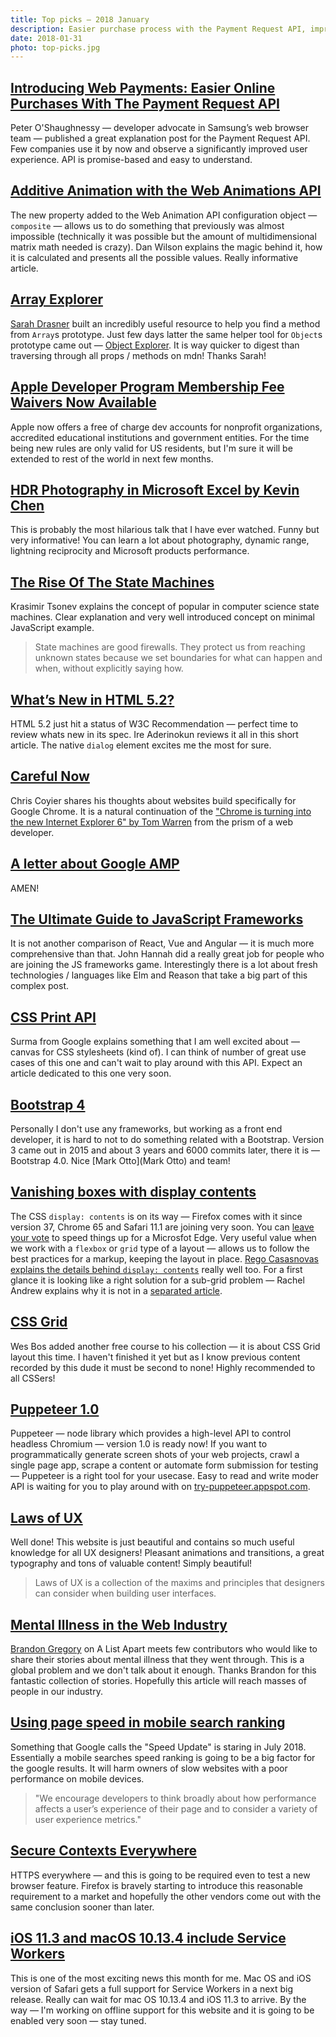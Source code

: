 ```yaml
---
title: Top picks — 2018 January
description: Easier purchase process with the Payment Request API, improvements to the Web Animations API, Array & Object explorer, changes in Apple Developer Program, HDR Photography in Microsoft Excel, rise of the state machines, HTML 5.2, AMP drama, JavaScript frameworks, CSS Print API, brand new Bootstrap 4, CSS Grid by Wes Bos, laws of good UX, mobile search ranking changes, HTTPS everywhere, Safari meets Service Workers and more!
date: 2018-01-31
photo: top-picks.jpg
---
```


## [Introducing Web Payments: Easier Online Purchases With The Payment Request API](https://www.smashingmagazine.com/2018/01/online-purchase-payment-request-api/)

Peter O'Shaughnessy — developer advocate in Samsung’s web browser team — published a great explanation post for the Payment Request API. Few companies use it by now and observe a significantly improved user experience. API is promise-based and easy to understand.


## [Additive Animation with the Web Animations API](https://css-tricks.com/additive-animation-web-animations-api/)

The new property added to the Web Animation API configuration object — `composite` — allows us to do something that previously was almost impossible (technically it was possible but the amount of multidimensional matrix math needed is crazy). Dan Wilson explains the magic behind it, how it is calculated and presents all the possible values. Really informative article.


## [Array Explorer](https://sdras.github.io/array-explorer/)

[Sarah Drasner](https://twitter.com/sarah_edo) built an incredibly useful resource to help you find a method from `Array`s prototype. Just few days latter the same helper tool for `Object`s prototype came out — [Object Explorer](https://sdras.github.io/object-explorer/). It is way quicker to digest than traversing through all props / methods on mdn! Thanks Sarah!


## [Apple Developer Program Membership Fee Waivers Now Available](https://developer.apple.com/news/?id=01032018a)

Apple now offers a free of charge dev accounts for nonprofit organizations, accredited educational institutions and government entities. For the time being new rules are only valid for US residents, but I'm sure it will be extended to rest of the world in next few months.


## [HDR Photography in Microsoft Excel by Kevin Chen](https://youtu.be/bkQJdaGGVM8)

This is probably the most hilarious talk that I have ever watched. Funny but very informative! You can learn a lot about photography, dynamic range, lightning reciprocity and Microsoft products performance.


## [The Rise Of The State Machines](https://www.smashingmagazine.com/2018/01/rise-state-machines/)

Krasimir Tsonev explains the concept of popular in computer science state machines. Clear explanation and very well introduced concept on minimal JavaScript example. 

> State machines are good firewalls. They protect us from reaching unknown states because we set boundaries for what can happen and when, without explicitly saying how.


## [What’s New in HTML 5.2?](https://bitsofco.de/whats-new-in-html-5-2/)

HTML 5.2 just hit a status of W3C Recommendation — perfect time to review whats new in its spec. Ire Aderinokun reviews it all in this short article. The native `dialog` element excites me the most for sure.


## [Careful Now](https://css-tricks.com/careful-now/)

Chris Coyier shares his thoughts about websites build specifically for Google Chrome. It is a natural continuation of the ["Chrome is turning into the new Internet Explorer 6" by Tom Warren](https://www.theverge.com/2018/1/4/16805216/google-chrome-only-sites-internet-explorer-6-web-standards) from the prism of a web developer.


## [A letter about Google AMP](http://ampletter.org/)

AMEN!


## [The Ultimate Guide to JavaScript Frameworks](https://javascriptreport.com/the-ultimate-guide-to-javascript-frameworks/)

It is not another comparison of React, Vue and Angular — it is much more comprehensive than that. John Hannah did a really great job for people who are joining the JS frameworks game. Interestingly there is a lot about fresh technologies / languages like Elm and Reason that take a big part of this complex post.


##  [CSS Print API](https://developers.google.com/web/updates/2018/01/paintapi)

Surma from Google explains something that I am well excited about — canvas for CSS stylesheets (kind of). I can think of number of great use cases of this one and can't wait to play around with this API. Expect an article dedicated to this one very soon.


## [Bootstrap 4](http://blog.getbootstrap.com/2018/01/18/bootstrap-4/)

Personally I don't use any frameworks, but working as a front end developer, it is hard to not to do something related with a Bootstrap. Version 3 came out in 2015 and about 3 years and 6000 commits later, there it is — Bootstrap 4.0. Nice [Mark Otto](Mark Otto) and team!


## [Vanishing boxes with display contents](https://rachelandrew.co.uk/archives/2016/01/29/vanishing-boxes-with-display-contents/)

The CSS `display: contents` is on its way — Firefox comes with it since version 37, Chrome 65 and Safari 11.1 are joining very soon. You can [leave your vote](https://wpdev.uservoice.com/forums/257854-microsoft-edge-developer/suggestions/10938981-implement-the-box-generation-keywords-from-css-dis) to speed things up for a Microsfot Edge. Very useful value when we work with a `flexbox` or `grid` type of a layout — allows us to follow the best practices for a markup, keeping the layout in place. [Rego Casasnovas explains the details behind `display: contents`](https://blogs.igalia.com/mrego/2018/01/11/display-contents-is-coming/) really well too. For a first glance it is looking like a right solution for a sub-grid problem — Rachel Andrew explains why it is not in a [separated article](https://rachelandrew.co.uk/archives/2017/07/20/why-display-contents-is-not-css-grid-layout-subgrid/).


## [CSS Grid](https://cssgrid.io/)

Wes Bos added another free course to his collection — it is about CSS Grid layout this time. I haven't finished it yet but as I know previous content recorded by this dude it must be second to none! Highly recommended to all CSSers!


## [Puppeteer 1.0](https://developers.google.com/web/tools/puppeteer/)

Puppeteer — node library which provides a high-level API to control headless Chromium — version 1.0 is ready now! If you want to programmatically generate screen shots of your web projects, crawl a single page app, scrape a content or automate form submission for testing — Puppeteer is a right tool for your usecase. Easy to read and write moder API is waiting for you to play around with on [try-puppeteer.appspot.com](https://try-puppeteer.appspot.com/).


## [Laws of UX](https://lawsofux.com/)

Well done! This website is just beautiful and contains so much useful knowledge for all UX designers! Pleasant animations and transitions, a great typography and tons of valuable content! Simply beautiful!

> Laws of UX is a collection of the maxims and principles that designers can consider when building user interfaces.


## [Mental Illness in the Web Industry](http://alistapart.com/article/mental-illness-in-the-web-industry)

[Brandon Gregory](https://twitter.com/authorbrandong) on A List Apart meets few contributors who would like to share their stories about mental illness that they went through. This is a global problem and we don't talk about it enough. Thanks Brandon for this fantastic collection of stories. Hopefully this article will reach masses of people in our industry.


## [Using page speed in mobile search ranking](https://webmasters.googleblog.com/2018/01/using-page-speed-in-mobile-search.html)

Something that Google calls the "Speed Update" is staring in July 2018. Essentially a mobile searches speed ranking is going to be a big factor for the google results. It will harm owners of slow websites with a poor performance on mobile devices. 

> "We encourage developers to think broadly about how performance affects a user’s experience of their page and to consider a variety of user experience metrics."


## [Secure Contexts Everywhere](https://blog.mozilla.org/security/2018/01/15/secure-contexts-everywhere/)

HTTPS everywhere — and this is going to be required even to test a new browser feature. Firefox is bravely starting to introduce this reasonable requirement to a market and hopefully the other vendors come out with the same conclusion sooner than later. 


## [iOS 11.3 and macOS 10.13.4 include Service Workers](https://twitter.com/rmondello/status/956256845311590400)

This is one of the most exciting news this month for me. Mac OS and iOS version of Safari gets a full support for Service Workers in a next big release. Really can wait for mac OS 10.13.4 and iOS 11.3 to arrive. By the way — I'm working on offline support for this website and it is going to be enabled very soon — stay tuned.
